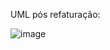 UML pós refaturação:

![image](https://github.com/user-attachments/assets/40e87ae1-8751-441f-be20-4e5ec2abcfdf)
